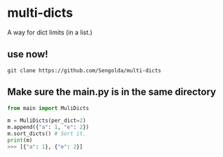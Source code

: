 # multi-dicts
A way for dict limits (in a list.)

## use now!
`git clone https://github.com/Sengolda/multi-dicts`

## Make sure the main.py is in the same directory
```py
from main import MuliDicts 

m = MuliDicts(per_dict=2)
m.append({"a": 1, "e": 2})
m.sort_dicts() # Sort it.
print(m)
>>> [{"a": 1}, {"e": 2}]
```
